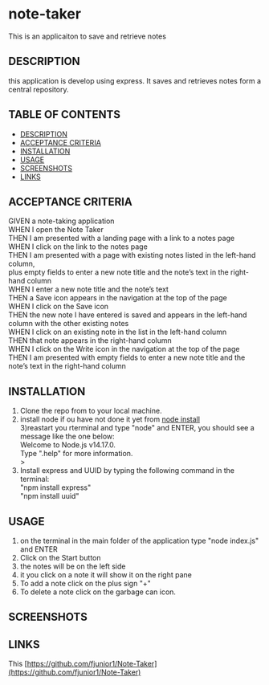 # note-taker
This is an applicaiton to save and retrieve notes


## DESCRIPTION
this application is develop using express. It saves and retrieves notes form a central repository.


## TABLE OF CONTENTS
- [DESCRIPTION](#description)
- [ACCEPTANCE CRITERIA](#acceptance-criteria)
- [INSTALLATION](#installation)
- [USAGE](#usage)
- [SCREENSHOTS](#screenshots)
- [LINKS](#links)

## ACCEPTANCE CRITERIA
GIVEN a note-taking application  
WHEN I open the Note Taker  
THEN I am presented with a landing page with a link to a notes page  
WHEN I click on the link to the notes page  
THEN I am presented with a page with existing notes listed in the left-hand column,  
     plus empty fields to enter a new note title and the note’s text in the right-hand column  
WHEN I enter a new note title and the note’s text  
THEN a Save icon appears in the navigation at the top of the page  
WHEN I click on the Save icon  
THEN the new note I have entered is saved and appears in the left-hand column with the other existing notes  
WHEN I click on an existing note in the list in the left-hand column  
THEN that note appears in the right-hand column  
WHEN I click on the Write icon in the navigation at the top of the page  
THEN I am presented with empty fields to enter a new note title and the note’s text in the right-hand column  

## INSTALLATION
1) Clone the repo from []() to your local machine.  
2) install node if ou have not done it yet from [node install](https://nodejs.org/en/download/)  
3)reastart you rterminal and type "node" and ENTER, you should see a message like the one below:  
            Welcome to Node.js v14.17.0.  
            Type ".help" for more information.  
            >   
 4) Install express and UUID by typing the following command in the terminal:  
            "npm install express"  
            "npm install uuid"  
  
## USAGE
1) on the terminal in the main folder of the application type "node index.js" and ENTER 
2) Click on the Start button
3) the notes will be on the left side
4) it you click on a note it will show it on the right pane
5) To add a note click on the plus sign "+"
6) To delete a note click on the garbage can icon.

## SCREENSHOTS


## LINKS
This [https://github.com/fjunior1/Note-Taker](https://github.com/fjunior1/Note-Taker)